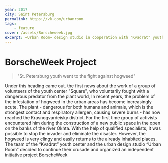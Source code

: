 ```yaml
---
year: 2017
city: Saint Petersburg
permalink: https://vk.com/urbanroom
tags:
    - feature
cover: /assets/Borscheweek.jpg
excerpt: «Urban Room» design studio in cooperation with "Kvadrat" youth center voluntarily engaged in the environmental problem of borschivka spread in the urban coastal areas.
---
```


# BorscheWeek Project

> "St. Petersburg youth went to the fight against hogweed"

Under this heading came out. the first news about the work of a group of volunteers of the youth center "Square", who voluntarily fought with a dangerous predator from the plant world,
In recent years, the problem of the infestation of hogweed in the urban areas has become increasingly acute. The plant - dangerous for both humans and animals, which is the strongest contact and respiratory allergen, causing severe burns - has now reached the Krasnogvardeisky district.
For the first time group of activists encountered him during the construction of a new public space in the open on the banks of the river Okhta. With the help of qualified specialists, it was possible to stop the invader and eliminate the disaster. However, the hogweed is very clingy and easily returns to the already inhabited places. The team of the “Kvadrat” youth center and the urban design studio “Urban Room” decided to continue their crusade and organized an independent initiative project BorscheWeek
